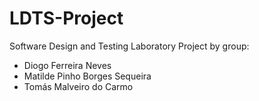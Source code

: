 # LDTS-Project

 Software Design and Testing Laboratory Project by group:
 - Diogo Ferreira Neves
 - Matilde Pinho Borges Sequeira 
 - Tomás Malveiro do Carmo